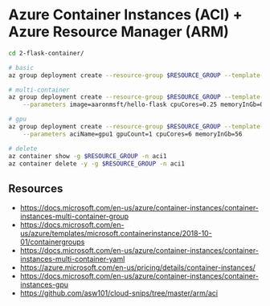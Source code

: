 # Azure Container Instances (ACI) + Azure Resource Manager (ARM)

```bash
cd 2-flask-container/

# basic
az group deployment create --resource-group $RESOURCE_GROUP --template-file azuredeploy.json

# multi-container
az group deployment create --resource-group $RESOURCE_GROUP --template-file azuredeploy.json \
    --parameters image=aaronmsft/hello-flask cpuCores=0.25 memoryInGb=0.1

# gpu
az group deployment create --resource-group $RESOURCE_GROUP --template-file azuredeploy-gpu.json \
    --parameters aciName=gpu1 gpuCount=1 cpuCores=6 memoryInGb=56

# delete
az container show -g $RESOURCE_GROUP -n aci1
az container delete -y -g $RESOURCE_GROUP -n aci1
```

## Resources
- https://docs.microsoft.com/en-us/azure/container-instances/container-instances-multi-container-group
- https://docs.microsoft.com/en-us/azure/templates/microsoft.containerinstance/2018-10-01/containergroups
- https://docs.microsoft.com/en-us/azure/container-instances/container-instances-multi-container-yaml
- https://azure.microsoft.com/en-us/pricing/details/container-instances/
- https://docs.microsoft.com/en-us/azure/container-instances/container-instances-gpu
- https://github.com/asw101/cloud-snips/tree/master/arm/aci
